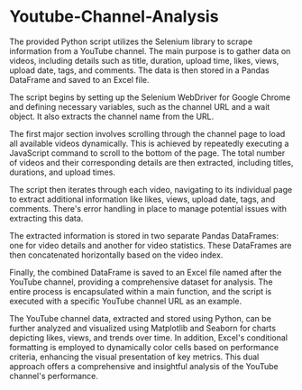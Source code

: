 # Youtube-Channel-Analysis
The provided Python script utilizes the Selenium library to scrape information from a YouTube channel. The main purpose is to gather data on videos, including details such as title, duration, upload time, likes, views, upload date, tags, and comments. The data is then stored in a Pandas DataFrame and saved to an Excel file.

The script begins by setting up the Selenium WebDriver for Google Chrome and defining necessary variables, such as the channel URL and a wait object. It also extracts the channel name from the URL.

The first major section involves scrolling through the channel page to load all available videos dynamically. This is achieved by repeatedly executing a JavaScript command to scroll to the bottom of the page. The total number of videos and their corresponding details are then extracted, including titles, durations, and upload times.

The script then iterates through each video, navigating to its individual page to extract additional information like likes, views, upload date, tags, and comments. There's error handling in place to manage potential issues with extracting this data.

The extracted information is stored in two separate Pandas DataFrames: one for video details and another for video statistics. These DataFrames are then concatenated horizontally based on the video index.

Finally, the combined DataFrame is saved to an Excel file named after the YouTube channel, providing a comprehensive dataset for analysis. The entire process is encapsulated within a main function, and the script is executed with a specific YouTube channel URL as an example.

The YouTube channel data, extracted and stored using Python, can be further analyzed and visualized using Matplotlib and Seaborn for charts depicting likes, views, and trends over time. In addition, Excel's conditional formatting is employed to dynamically color cells based on performance criteria, enhancing the visual presentation of key metrics. This dual approach offers a comprehensive and insightful analysis of the YouTube channel's performance.
